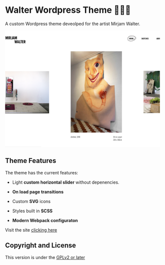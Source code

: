 # Walter Wordpress Theme 👩🏼‍🎤
A custom Wordpress theme deveolped for the artist Mirjam Walter.

![alt text](https://raw.githubusercontent.com/guisopo/walter-theme/master/screenshot.png "Theme screenshot")

## Theme Features

The theme has the current features:

+ Light __custom horizontal slider__ without depenencies.

+ __On load page transitions__

+ Custom __SVG__ icons

+ Styles built in __SCSS__

+ __Modern Webpack configuraton__

Visit the site [clicking here](http://www.mirjamwalter.com)

## Copyright and License
This version is under the [GPLv2 or later](https://www.gnu.org/licenses/)
